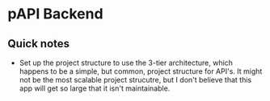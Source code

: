 # pAPI Backend

## Quick notes

- Set up the project structure to use the 3-tier architecture, which happens to be a simple, but common, project structure for API's. It might not be the most scalable project strucutre, but I don't believe that this app will get so large that it isn't maintainable.
